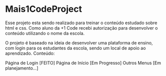 # Mais1CodeProject
Esse projeto esta sendo realizado para treinar o conteúdo estudado sobre html e css.
Como aluno da +1 Code recebi autorização para desenvolver o conteúdo utilizando o nome da escola.

O projeto é baseado na ideia de desenvolver uma plataforma de ensino, com login para os estudantes da escola,
sendo um local de apoio ao aprendizado.
Conteúdo:

Página de Login [FEITO]
Página de Início [Em Progresso]
Outros Menus [Em planejamento...]